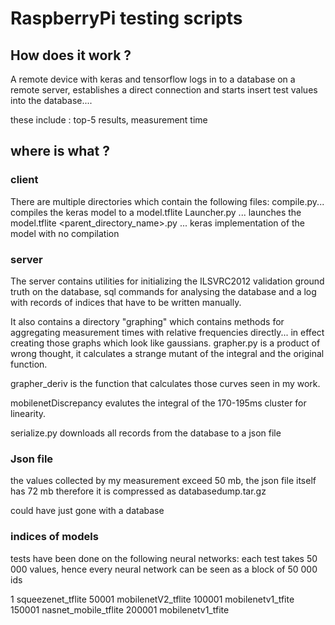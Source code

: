 # RaspberryPi testing scripts
## How does it work ?
A remote device with keras and tensorflow logs in to a database on a remote server, establishes
a direct connection  and starts insert test values into the database....


these include : top-5 results, measurement time

## where is what ?

### client

There are multiple directories which contain the following files:
compile.py... compiles the keras model to a model.tflite
Launcher.py ... launches the model.tflite
<parent_directory_name>.py ... keras implementation of the model with no compilation

### server

The server contains utilities for initializing the ILSVRC2012 validation ground truth on the database, sql commands for analysing the database and a log with records of indices that have
to be written manually.

It also contains a directory "graphing" which contains methods for aggregating measurement times with relative frequencies directly... in effect creating those graphs which look
like gaussians. grapher.py is a product of wrong thought, it calculates a strange mutant
of the integral and the original function.

grapher_deriv is the function that calculates those curves seen in my work.

mobilenetDiscrepancy evalutes the integral of the 170-195ms cluster for linearity.

serialize.py downloads all records from the database to a json file

###  Json file

the values collected by my measurement exceed 50 mb, the json file itself has 72 mb  therefore it is compressed as databasedump.tar.gz

could have just gone with a database 

### indices of models
tests have been done on the following neural networks:
each test takes 50 000 values, hence every neural network can be seen as a block of 
50 000 ids 

1 squeezenet_tflite
50001 mobilenetV2_tflite
100001 mobilenetv1_tfite
150001 nasnet_mobile_tflite
200001 mobilenetv1_tfite





